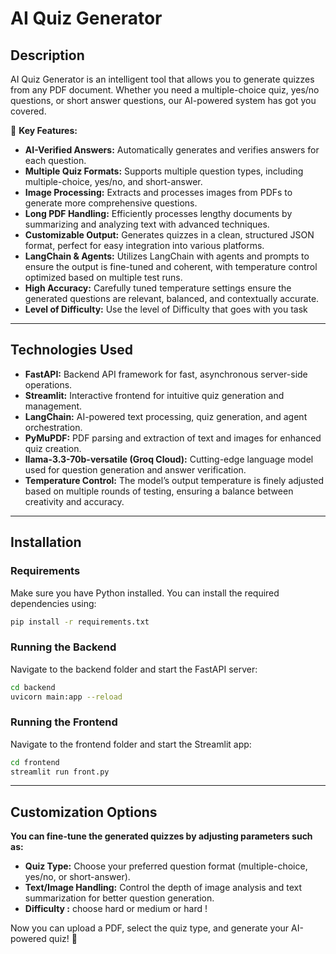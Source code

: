 # AI Quiz Generator

## Description
AI Quiz Generator is an intelligent tool that allows you to generate quizzes from any PDF document. Whether you need a multiple-choice quiz, yes/no questions, or short answer questions, our AI-powered system has got you covered.

🚀 **Key Features:**
- **AI-Verified Answers:** Automatically generates and verifies answers for each question.
- **Multiple Quiz Formats:** Supports multiple question types, including multiple-choice, yes/no, and short-answer.
- **Image Processing:** Extracts and processes images from PDFs to generate more comprehensive questions.
- **Long PDF Handling:** Efficiently processes lengthy documents by summarizing and analyzing text with advanced techniques.
- **Customizable Output:** Generates quizzes in a clean, structured JSON format, perfect for easy integration into various platforms.
- **LangChain & Agents:** Utilizes LangChain with agents and prompts to ensure the output is fine-tuned and coherent, with temperature control optimized based on multiple test runs.
- **High Accuracy:** Carefully tuned temperature settings ensure the generated questions are relevant, balanced, and contextually accurate.
- **Level of Difficulty:** Use the level of Difficulty that goes with you task

---

## Technologies Used
- **FastAPI:** Backend API framework for fast, asynchronous server-side operations.
- **Streamlit:** Interactive frontend for intuitive quiz generation and management.
- **LangChain:** AI-powered text processing, quiz generation, and agent orchestration.
- **PyMuPDF:** PDF parsing and extraction of text and images for enhanced quiz creation.
- **llama-3.3-70b-versatile (Groq Cloud):** Cutting-edge language model used for question generation and answer verification.
- **Temperature Control:** The model’s output temperature is finely adjusted based on multiple rounds of testing, ensuring a balance between creativity and accuracy.

---

## Installation

### Requirements
Make sure you have Python installed. You can install the required dependencies using:

```bash
pip install -r requirements.txt
```

### Running the Backend
Navigate to the backend folder and start the FastAPI server:
```bash
cd backend
uvicorn main:app --reload
```

### Running the Frontend
Navigate to the frontend folder and start the Streamlit app:
```bash
cd frontend
streamlit run front.py
```
---
## Customization Options
**You can fine-tune the generated quizzes by adjusting parameters such as:**

- **Quiz Type:** Choose your preferred question format (multiple-choice, yes/no, or short-answer).
- **Text/Image Handling:** Control the depth of image analysis and text summarization for better question generation.
- **Difficulty :** choose hard or medium or hard ! 

Now you can upload a PDF, select the quiz type, and generate your AI-powered quiz! 🎉

